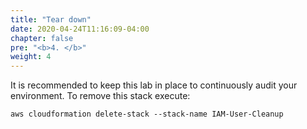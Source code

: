 ```yaml
---
title: "Tear down"
date: 2020-04-24T11:16:09-04:00
chapter: false
pre: "<b>4. </b>"
weight: 4
---
```


It is recommended to keep this lab in place to continuously audit your environment. To remove this stack execute:

`aws cloudformation delete-stack --stack-name IAM-User-Cleanup`
